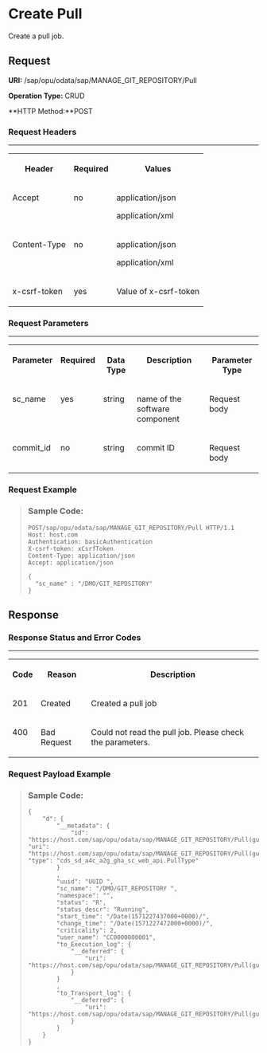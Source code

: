 <!-- loioc4b8a978ff4a4953bad243599e5e4892 -->

# Create Pull

Create a pull job.



<a name="loioc4b8a978ff4a4953bad243599e5e4892__section_u2x_zs4_bpb"/>

## Request

**URI:** /sap/opu/odata/sap/MANAGE\_GIT\_REPOSITORY/Pull

**Operation Type:** CRUD

**HTTP Method:**POST



### Request Headers

****


<table>
<tr>
<th valign="top">

Header

</th>
<th valign="top">

Required

</th>
<th valign="top">

Values

</th>
</tr>
<tr>
<td valign="top">

Accept

</td>
<td valign="top">

no

</td>
<td valign="top">

application/json

application/xml

</td>
</tr>
<tr>
<td valign="top">

Content-Type

</td>
<td valign="top">

no

</td>
<td valign="top">

application/json

application/xml

</td>
</tr>
<tr>
<td valign="top">

x-csrf-token

</td>
<td valign="top">

yes

</td>
<td valign="top">

Value of x-csrf-token

</td>
</tr>
</table>



### Request Parameters

****


<table>
<tr>
<th valign="top">

Parameter

</th>
<th valign="top">

Required

</th>
<th valign="top">

Data Type

</th>
<th valign="top">

Description

</th>
<th valign="top">

Parameter Type

</th>
</tr>
<tr>
<td valign="top">

sc\_name

</td>
<td valign="top">

yes

</td>
<td valign="top">

string

</td>
<td valign="top">

name of the software component

</td>
<td valign="top">

Request body

</td>
</tr>
<tr>
<td valign="top">

commit\_id

</td>
<td valign="top">

no

</td>
<td valign="top">

string

</td>
<td valign="top">

commit ID

</td>
<td valign="top">

Request body

</td>
</tr>
</table>



### Request Example

> ### Sample Code:  
> ```
> POST/sap/opu/odata/sap/MANAGE_GIT_REPOSITORY/Pull HTTP/1.1
> Host: host.com
> Authentication: basicAuthentication
> X-csrf-token: xCsrfToken
> Content-Type: application/json
> Accept: application/json
> 
> {
> 	"sc_name" : "/DMO/GIT_REPOSITORY"
> }
> 
> ```



<a name="loioc4b8a978ff4a4953bad243599e5e4892__section_tbd_zq4_bpb"/>

## Response



### Response Status and Error Codes

****


<table>
<tr>
<th valign="top">

Code

</th>
<th valign="top">

Reason

</th>
<th valign="top">

Description

</th>
</tr>
<tr>
<td valign="top">

201

</td>
<td valign="top">

Created

</td>
<td valign="top">

Created a pull job

</td>
</tr>
<tr>
<td valign="top">

400

</td>
<td valign="top">

Bad Request

</td>
<td valign="top">

Could not read the pull job. Please check the parameters.

</td>
</tr>
</table>



### Request Payload Example

> ### Sample Code:  
> ```
> {
>     "d": {
>         "__metadata": {
>             "id": "https://host.com/sap/opu/odata/sap/MANAGE_GIT_REPOSITORY/Pull(guid’UUID’)", "uri": "https://host.com/sap/opu/odata/sap/MANAGE_GIT_REPOSITORY/Pull(guid’UUID’)", "type": "cds_sd_a4c_a2g_gha_sc_web_api.PullType"
>         }
>         ,
>         "uuid": "UUID ",
>         "sc_name": "/DMO/GIT_REPOSITORY ",
>         "namespace": "",
>         "status": "R",
>         "status_descr": "Running",
>         "start_time": "/Date(1571227437000+0000)/",
>         "change_time": "/Date(1571227472000+0000)/",
>         "criticality": 2,
>         "user_name": "CC0000000001",
>         "to_Execution_log": {
>             "__deferred": {
>                 "uri": "https://host.com/sap/opu/odata/sap/MANAGE_GIT_REPOSITORY/Pull(guid’UUID’)/to_Execution_log"
>             }
>         }
>         ,
>         "to_Transport_log": {
>             "__deferred": {
>                 "uri": "https://host.com/sap/opu/odata/sap/MANAGE_GIT_REPOSITORY/Pull(guid’UUID’)/to_Transport_log"
>             }
>         }
>     }
> }
> 
> ```

